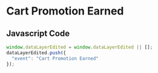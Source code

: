 # Cart Promotion Earned

### 

## Javascript Code
```js
window.dataLayerEdited = window.dataLayerEdited || [];
dataLayerEdited.push({
  "event": "Cart Promotion Earned"
});
```








